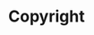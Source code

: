 ---
layout: page
title: "Copyright"
sidebar_section: 3
previous: "content/content/4_evaluation.html"
next: "content/content/6_creativecommons.html"
---